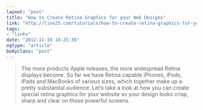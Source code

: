```yaml
---
layout: "post"
title: "How to Create Retina Graphics for your Web Designs"
link: "http://line25.com/tutorials/how-to-create-retina-graphics-for-your-web-designs"
tags: 
- "links"
date: "2012-11-19 18:25:36"
ogtype: "article"
bodyclass: "post"
---
```


> The more products Apple releases, the more widespread Retina displays become. So far we have Retina capable iPhones, iPods, iPads and MacBooks of various sizes, which together make up a pretty substantial audience. Let’s take a look at how you can create special retina graphics for your website so your design looks crisp, sharp and clear on those powerful screens.
